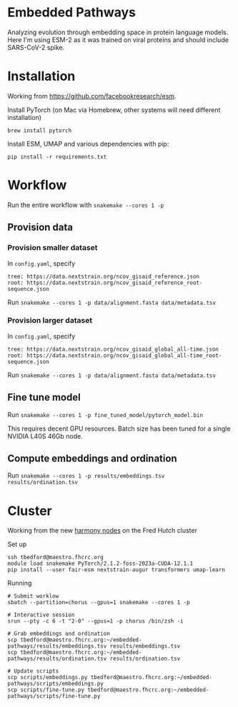 # Embedded Pathways

Analyzing evolution through embedding space in protein language models. Here I'm
using ESM-2 as it was trained on viral proteins and should include SARS-CoV-2
spike.

# Installation

Working from https://github.com/facebookresearch/esm.

Install PyTorch (on Mac via Homebrew, other systems will need different installation)
```
brew install pytorch
```

Install ESM, UMAP and various dependencies with pip:

```
pip install -r requirements.txt
```

# Workflow

Run the entire workflow with `snakemake --cores 1 -p`

## Provision data

### Provision smaller dataset

In `config.yaml`, specify
```
tree: https://data.nextstrain.org/ncov_gisaid_reference.json
root: https://data.nextstrain.org/ncov_gisaid_reference_root-sequence.json
```

Run `snakemake --cores 1 -p data/alignment.fasta data/metadata.tsv`

### Provision larger dataset

In `config.yaml`, specify
```
tree: https://data.nextstrain.org/ncov_gisaid_global_all-time.json
root: https://data.nextstrain.org/ncov_gisaid_global_all-time_root-sequence.json
```

Run `snakemake --cores 1 -p data/alignment.fasta data/metadata.tsv`

## Fine tune model

Run `snakemake --cores 1 -p fine_tuned_model/pytorch_model.bin`

This requires decent GPU resources. Batch size has been tuned for a single NVIDIA L40S 46Gb node.

## Compute embeddings and ordination

Run `snakemake --cores 1 -p results/embeddings.tsv results/ordination.tsv`

# Cluster

Working from the new [harmony nodes](https://sciwiki.fredhutch.org/scicompannounce/2024-11-17-new-harmony-gpu-nodes/) on the Fred Hutch cluster

Set up
```
ssh tbedford@maestro.fhcrc.org
module load snakemake PyTorch/2.1.2-foss-2023a-CUDA-12.1.1
pip install --user fair-esm nextstrain-augur transformers umap-learn
```

Running
```
# Submit worklow
sbatch --partition=chorus --gpus=1 snakemake --cores 1 -p

# Interactive session
srun --pty -c 6 -t "2-0" --gpus=1 -p chorus /bin/zsh -i

# Grab embeddings and ordination
scp tbedford@maestro.fhcrc.org:~/embedded-pathways/results/embeddings.tsv results/embeddings.tsv
scp tbedford@maestro.fhcrc.org:~/embedded-pathways/results/ordination.tsv results/ordination.tsv

# Update scripts
scp scripts/embeddings.py tbedford@maestro.fhcrc.org:~/embedded-pathways/scripts/embeddings.py
scp scripts/fine-tune.py tbedford@maestro.fhcrc.org:~/embedded-pathways/scripts/fine-tune.py
```
